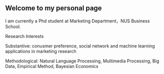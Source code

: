 ## Welcome to my personal page

I am currently a Phd student at Marketing Department，NUS Business School.

Research Interests

Substantive: conusmer preference, social network and machine learning applications in marketing research


Methodological: Natural Language Processing, Multimedia Processing, Big Data, Empirical Method, Bayesian Economics



